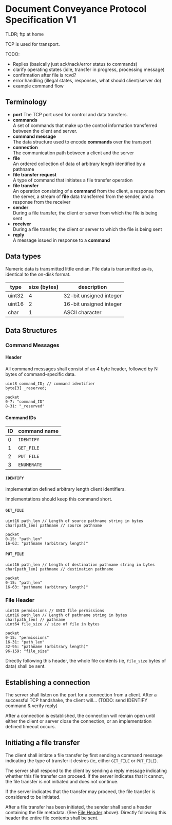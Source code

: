 # Document Conveyance Protocol Specification V1

TLDR; ftp at home

TCP is used for transport.

TODO:
- Replies (basically just ack/nack/error status to commands)
- clarify operating states (idle, transfer in progress, processing message)
- confirmation after file is rcvd?
- error handling (illegal states, responses, what should client/server do)
- example command flow

## Terminology

- **port**
    The TCP port used for control and data transfers.
- **commands**  
    A set of commands that make up the control information transferred between the client and server.
- **command message**  
    The data structure used to encode **commands** over the transport
- **connection**  
    The communication path between a client and the server
- **file**  
    An ordered collection of data of arbitrary length identified by a pathname
- **file transfer request**  
    A type of command that initiates a file transfer operation
- **file transfer**  
    An operation consisting of a **command** from the client, a response from the server, a stream of **file** data transferred from the sender, and a response from the receiver
- **sender**  
    During a file transfer, the client or server from which the file is being sent
- **receiver**  
    During a file transfer, the client or server to which the file is being sent
- **reply**  
    A message issued in response to a **command**

## Data types

Numeric data is transmitted little endian. File data is transmitted as-is, identical to the on-disk format.

| type   | size (bytes) | description             |
|--------|--------------|-------------------------|
| uint32 | 4            | 32-bit unsigned integer |
| uint16 | 2            | 16-bit unsigned integer |
| char   | 1            | ASCII character         |

## Data Structures

### Command Messages

#### Header
All command messages shall consist of an 4 byte header, followed by N bytes of command-specific data.
```
uint8 command_ID; // command identifier
byte[3] _reserved;
```
```mermaid
packet
0-7: "command_ID"
8-31: "_reserved"
```

#### Command IDs
| ID | command name |
|----|--------------|
| 0  | `IDENTIFY`   |
| 1  | `GET_FILE`   |
| 2  | `PUT_FILE`   |
| 3  | `ENUMERATE`  |

#### `IDENTIFY`
implementation defined arbitrary length client identifiers. 

Implementations should keep this command short.

#### `GET_FILE`

```
uint16 path_len // Length of source pathname string in bytes
char[path_len] pathname // source pathname
```
```mermaid
packet
0-15: "path_len"
16-63: "pathname (arbitrary length)"
```

#### `PUT_FILE`

```
uint16 path_len // Length of destination pathname string in bytes
char[path_len] pathname // destination pathname
```
```mermaid
packet
0-15: "path_len"
16-63: "pathname (arbitrary length)"
```

### File Header

```
uint16 permissions // UNIX file permissions
uint16 path_len // Length of pathname string in bytes
char[path_len] // pathname
uint64 file_size // size of file in bytes 
```
```mermaid
packet
0-15: "permissions"
16-31: "path_len"
32-95: "pathname (arbitrary length)"
96-159: "file_size"
```

Directly following this header, the whole file contents (ie, `file_size` bytes of data) shall be sent.

## Establishing a connection

The server shall listen on the port for a connection from a client. After a successful TCP handshake, the client will... (TODO: send IDENTIFY command & verify reply)

After a connection is established, the connection will remain open until either the client or server close the connection, or an implementation defined timeout occurs.

## Initiating a file transfer

The client shall initiate a file transfer by first sending a command message indicating the type of transfer it desires (ie, either `GET_FILE` or `PUT_FILE`).

The server shall respond to the client by sending a reply message indicating whether this file transfer can proceed. If the server indicates that it cannot, the file transfer is not initiated and does not continue.

If the server indicates that the transfer may proceed, the file transfer is considered to be initiated.

After a file transfer has been initiated, the sender shall send a header containing the file metadata. (See [File Header](#file-header) above). Directly following this header the entire file contents shall be sent.
